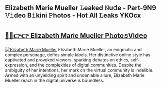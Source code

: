 ## Elizabeth Marie Mueller 𝙻eaked 𝙽u𝚍e - Part-9N9 𝚅𝚒deo B𝚒kini 𝙿hotos - Hot All 𝙻eaks YKOcx

# <h2><a href="http://ld5cx60.urlbe.top/?page=Elizabeth+Marie+Mueller">🔗🔗👉👉 Elizabeth Marie Mueller P𝚑oto𝚜Vid𝚎o</a></h2>

[![Elizabeth Marie Mueller](https://i.imgur.com/eBuTRDB.gif)](http://ld5cx60.urlbe.top/?page=Elizabeth+Marie+Mueller)
Elizabeth Marie Mueller, an enigmatic and complex personage, defies simple labels. Her distinctive online style has captivated and provoked viewers, sparking debates on ethics, self-expression, and the complexities of digital communities. Despite the ambiguity of her intentions, her mark on the virtual community is indelible. Armed with an unyielding spirit and undeniable allure, Elizabeth Marie Mueller reach in the digital universe is boundless.
